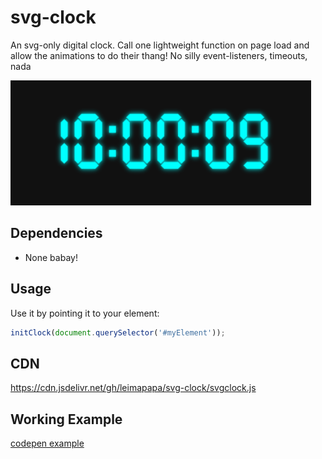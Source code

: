 # svg-clock
An svg-only digital clock. Call one lightweight function on page load and allow the animations to do their thang! No silly event-listeners, timeouts, nada

<img src="svgclock.png" title="svgclock.png" height="200px">

## Dependencies

* None babay!


## Usage
Use it by pointing it to your element:

```javascript
initClock(document.querySelector('#myElement'));
```

## CDN
https://cdn.jsdelivr.net/gh/leimapapa/svg-clock/svgclock.js


## Working Example
[codepen example](https://codepen.io/leimapapa/pen/MWPaRRO)
